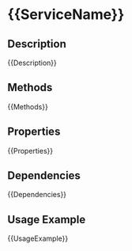 
# {{ServiceName}}

## Description
{{Description}}

## Methods
{{Methods}}

## Properties
{{Properties}}

## Dependencies
{{Dependencies}}

## Usage Example
{{UsageExample}}
